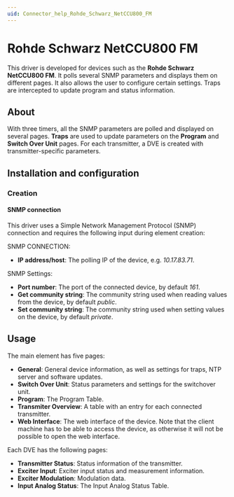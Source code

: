 ```yaml
---
uid: Connector_help_Rohde_Schwarz_NetCCU800_FM
---
```


# Rohde Schwarz NetCCU800 FM

This driver is developed for devices such as the **Rohde Schwarz NetCCU800 FM**. It polls several SNMP parameters and displays them on different pages. It also allows the user to configure certain settings. Traps are intercepted to update program and status information.

## About

With three timers, all the SNMP parameters are polled and displayed on several pages. **Traps** are used to update parameters on the **Program** and **Switch Over Unit** pages. For each transmitter, a DVE is created with transmitter-specific parameters.

## Installation and configuration

### Creation

#### SNMP connection

This driver uses a Simple Network Management Protocol (SNMP) connection and requires the following input during element creation:

SNMP CONNECTION:

- **IP address/host**: The polling IP of the device, e.g. *10.17.83.71*.

SNMP Settings:

- **Port number**: The port of the connected device, by default *161*.
- **Get community string**: The community string used when reading values from the device, by default *public*.
- **Set community string**: The community string used when setting values on the device, by default *private*.

## Usage

The main element has five pages:

- **General**: General device information, as well as settings for traps, NTP server and software updates.
- **Switch Over Unit**: Status parameters and settings for the switchover unit.
- **Program**: The Program Table.
- **Transmiter Overview**: A table with an entry for each connected transmitter.
- **Web Interface**: The web interface of the device. Note that the client machine has to be able to access the device, as otherwise it will not be possible to open the web interface.

Each DVE has the following pages:

- **Transmitter Status**: Status information of the transmitter.
- **Exciter Input**: Exciter input status and measurement information.
- **Exciter Modulation**: Modulation data.
- **Input Analog Status**: The Input Analog Status Table.
